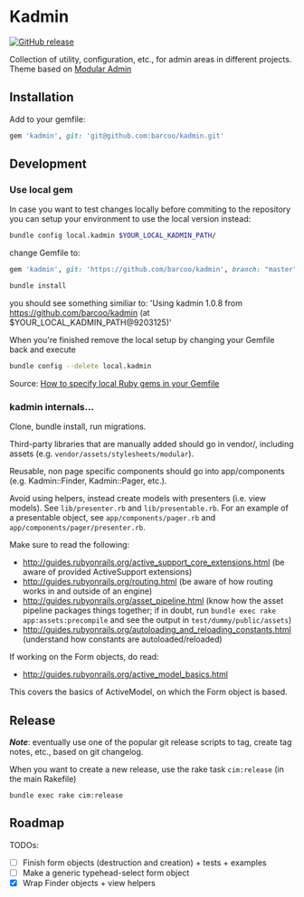 # Kadmin

[![GitHub release](https://img.shields.io/badge/release-0.6.6-blue.png)](https://github.com/barcoo/kadmin/releases/tag/0.6.6)

Collection of utility, configuration, etc., for admin areas in different projects.
Theme based on [Modular Admin](https://github.com/modularcode/modular-admin-html)

## Installation

Add to your gemfile:

```ruby
gem 'kadmin', git: 'git@github.com:barcoo/kadmin.git'
```

## Development

### Use local gem 
In case you want to test changes locally before commiting to the repository you can setup your environment to use the local version instead:
```bash
bundle config local.kadmin $YOUR_LOCAL_KADMIN_PATH/
```
change Gemfile to:
```ruby
gem 'kadmin', git: 'https://github.com/barcoo/kadmin', branch: "master" # change branch to your working branch name
```
```bash
bundle install
```
you should see something similiar to: 
'Using kadmin 1.0.8 from https://github.com/barcoo/kadmin (at $YOUR_LOCAL_KADMIN_PATH@9203125)'

When you're finished remove the local setup by changing your Gemfile back and execute
```bash
bundle config --delete local.kadmin
```

Source: [How to specify local Ruby gems in your Gemfile](https://rossta.net/blog/how-to-specify-local-ruby-gems-in-your-gemfile.html)

### kadmin internals...
Clone, bundle install, run migrations.

Third-party libraries that are manually added should go in vendor/, including assets (e.g. `vendor/assets/stylesheets/modular`).

Reusable, non page specific components should go into app/components (e.g. Kadmin::Finder, Kadmin::Pager, etc.).

Avoid using helpers, instead create models with presenters (i.e. view models). See `lib/presenter.rb` and `lib/presentable.rb`. For an example of a presentable object, see `app/components/pager.rb` and `app/components/pager/presenter.rb`.

Make sure to read the following:

 - http://guides.rubyonrails.org/active_support_core_extensions.html (be aware of provided ActiveSupport extensions)
 - http://guides.rubyonrails.org/routing.html (be aware of how routing works in and outside of an engine)
 - http://guides.rubyonrails.org/asset_pipeline.html (know how the asset pipeline packages things together; if in doubt, run `bundle exec rake app:assets:precompile` and see the output in `test/dummy/public/assets`)
 - http://guides.rubyonrails.org/autoloading_and_reloading_constants.html (understand how constants are autoloaded/reloaded)

If working on the Form objects, do read:
 - http://guides.rubyonrails.org/active_model_basics.html

This covers the basics of ActiveModel, on which the Form object is based.

## Release

___Note___: eventually use one of the popular git release scripts to tag, create tag notes, etc., based on git changelog.

When you want to create a new release, use the rake task ```cim:release``` (in the main Rakefile)

```shell
bundle exec rake cim:release
```

## Roadmap

TODOs:

* [ ] Finish form objects (destruction and creation) + tests + examples
* [ ] Make a generic typehead-select form object
* [x] Wrap Finder objects + view helpers
